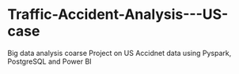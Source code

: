 # Traffic-Accident-Analysis---US-case
Big data analysis coarse Project on US Accidnet data using Pyspark, PostgreSQL and Power BI
